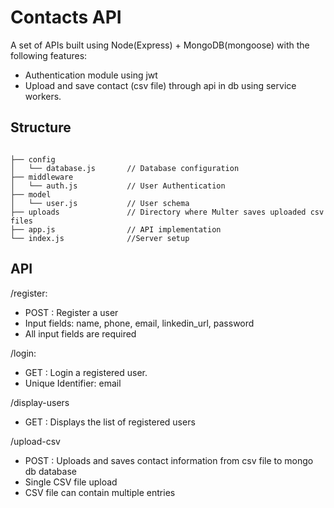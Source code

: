 # Contacts API

A set of APIs built using Node(Express) + MongoDB(mongoose) with
the following features:

- Authentication module using jwt
- Upload and save contact (csv file) through api in db using service workers.

## Structure
```

├── config
│   └── database.js       // Database configuration
├── middleware
│   └── auth.js           // User Authentication
├── model
│   └── user.js           // User schema
├── uploads               // Directory where Multer saves uploaded csv files 
├── app.js                // API implementation
└── index.js              //Server setup

```
## API

/register:
<ul>
<li> 
POST 
: Register a user</li>
<li>Input fields: name, phone, email, linkedin_url, password</li>
<li>All input fields are required</li>
</ul>

/login:
<ul>
<li>
GET  
: Login a registered user.</li>
<li>Unique Identifier: email</li>
</ul>

/display-users
<ul>
<li>
GET
: Displays the list of registered users</li>
</ul>

/upload-csv
<ul>
<li>
POST
: Uploads and saves contact information from csv file to mongo db database</li>
<li>Single CSV file upload</li>
<li>CSV file can contain multiple entries</li>
</ul>
